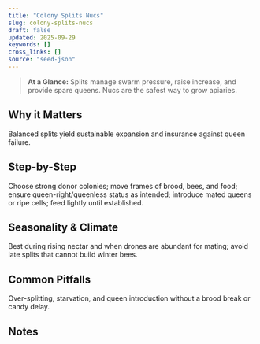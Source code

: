 ```yaml
---
title: "Colony Splits Nucs"
slug: colony-splits-nucs
draft: false
updated: 2025-09-29
keywords: []
cross_links: []
source: "seed-json"
---
```


> **At a Glance:** Splits manage swarm pressure, raise increase, and provide spare queens. Nucs are the safest way to grow apiaries.

## Why it Matters
Balanced splits yield sustainable expansion and insurance against queen failure.

## Step-by-Step
Choose strong donor colonies; move frames of brood, bees, and food; ensure queen-right/queenless status as intended; introduce mated queens or ripe cells; feed lightly until established.

## Seasonality & Climate
Best during rising nectar and when drones are abundant for mating; avoid late splits that cannot build winter bees.

## Common Pitfalls
Over-splitting, starvation, and queen introduction without a brood break or candy delay.

## Notes

